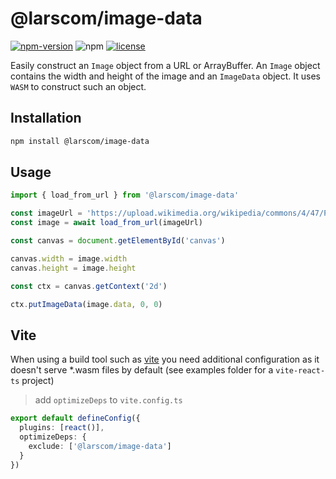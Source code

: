 # @larscom/image-data

[![npm-version](https://img.shields.io/npm/v/@larscom/image-data.svg?label=npm)](https://www.npmjs.com/package/@larscom/image-data)
![npm](https://img.shields.io/npm/dw/@larscom/image-data)
[![license](https://img.shields.io/npm/l/@larscom/image-data.svg)](https://github.com/larscom/image-data/blob/main/LICENSE)

Easily construct an `Image` object from a URL or ArrayBuffer. An `Image` object contains the width and height of the image and an `ImageData` object. It uses `WASM` to construct such an object.

## Installation

```bash
npm install @larscom/image-data
```

## Usage

```ts
import { load_from_url } from '@larscom/image-data'

const imageUrl = 'https://upload.wikimedia.org/wikipedia/commons/4/47/PNG_transparency_demonstration_1.png'
const image = await load_from_url(imageUrl)

const canvas = document.getElementById('canvas')

canvas.width = image.width
canvas.height = image.height

const ctx = canvas.getContext('2d')

ctx.putImageData(image.data, 0, 0)
```

## Vite

When using a build tool such as [vite](https://github.com/vitejs/vite) you need additional configuration as it doesn't serve \*.wasm files by default (see examples folder for a `vite-react-ts` project)

> add `optimizeDeps` to `vite.config.ts`

```ts
export default defineConfig({
  plugins: [react()],
  optimizeDeps: {
    exclude: ['@larscom/image-data']
  }
})
```
